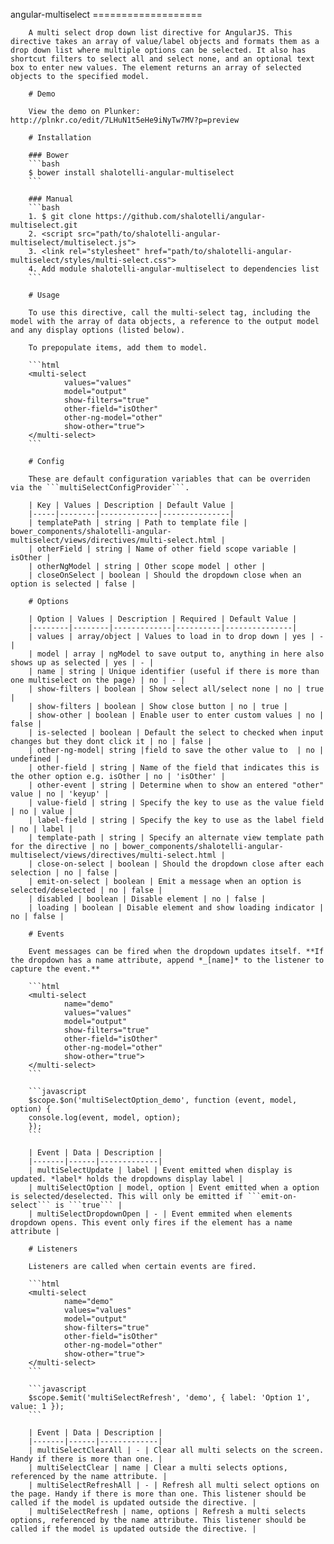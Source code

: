 angular-multiselect
        ===================

        A multi select drop down list directive for AngularJS. This directive takes an array of value/label objects and formats them as a drop down list where multiple options can be selected. It also has shortcut filters to select all and select none, and an optional text box to enter new values. The element returns an array of selected objects to the specified model.

        # Demo

        View the demo on Plunker: http://plnkr.co/edit/7LHuN1t5eHe9iNyTw7MV?p=preview

        # Installation

        ### Bower
        ```bash
        $ bower install shalotelli-angular-multiselect
        ```

        ### Manual
        ```bash
        1. $ git clone https://github.com/shalotelli/angular-multiselect.git
        2. <script src="path/to/shalotelli-angular-multiselect/multiselect.js">
        3. <link rel="stylesheet" href="path/to/shalotelli-angular-multiselect/styles/multi-select.css">
        4. Add module shalotelli-angular-multiselect to dependencies list
        ```

        # Usage

        To use this directive, call the multi-select tag, including the model with the array of data objects, a reference to the output model and any display options (listed below).

        To prepopulate items, add them to model.

        ```html
        <multi-select
                values="values"
                model="output"
                show-filters="true"
                other-field="isOther"
                other-ng-model="other"
                show-other="true">
        </multi-select>
        ```

        # Config

        These are default configuration variables that can be overriden via the ```multiSelectConfigProvider```.

        | Key | Values | Description | Default Value |
        |-----|--------|-------------|---------------|
        | templatePath | string | Path to template file | bower_components/shalotelli-angular-multiselect/views/directives/multi-select.html |
        | otherField | string | Name of other field scope variable | isOther |
        | otherNgModel | string | Other scope model | other |
        | closeOnSelect | boolean | Should the dropdown close when an option is selected | false |

        # Options

        | Option | Values | Description | Required | Default Value |
        |--------|--------|-------------|----------|---------------|
        | values | array/object | Values to load in to drop down | yes | - |
        | model | array | ngModel to save output to, anything in here also shows up as selected | yes | - |
        | name | string | Unique identifier (useful if there is more than one multiselect on the page) | no | - |
        | show-filters | boolean | Show select all/select none | no | true |
        | show-filters | boolean | Show close button | no | true |
        | show-other | boolean | Enable user to enter custom values | no | false |
        | is-selected | boolean | Default the select to checked when input changes but they dont click it | no | false |
        | other-ng-model| string |field to save the other value to  | no | undefined |
        | other-field | string | Name of the field that indicates this is the other option e.g. isOther | no | 'isOther' |
        | other-event | string | Determine when to show an entered "other" value | no | 'keyup' |
        | value-field | string | Specify the key to use as the value field | no | value |
        | label-field | string | Specify the key to use as the label field | no | label |
        | template-path | string | Specify an alternate view template path for the directive | no | bower_components/shalotelli-angular-multiselect/views/directives/multi-select.html |
        | close-on-select | boolean | Should the dropdown close after each selection | no | false |
        | emit-on-select | boolean | Emit a message when an option is selected/deselected | no | false |
        | disabled | boolean | Disable element | no | false |
        | loading | boolean | Disable element and show loading indicator | no | false |

        # Events

        Event messages can be fired when the dropdown updates itself. **If the dropdown has a name attribute, append *_[name]* to the listener to capture the event.**

        ```html
        <multi-select
                name="demo"
                values="values"
                model="output"
                show-filters="true"
                other-field="isOther"
                other-ng-model="other"
                show-other="true">
        </multi-select>
        ```

        ```javascript
        $scope.$on('multiSelectOption_demo', function (event, model, option) {
        console.log(event, model, option);
        });
        ```

        | Event | Data | Description |
        |-------|------|-------------|
        | multiSelectUpdate | label | Event emitted when display is updated. *label* holds the dropdowns display label |
        | multiSelectOption | model, option | Event emitted when a option is selected/deselected. This will only be emitted if ```emit-on-select``` is ```true``` |
        | multiSelectDropdownOpen | - | Event emmited when elements dropdown opens. This event only fires if the element has a name attribute |

        # Listeners

        Listeners are called when certain events are fired.

        ```html
        <multi-select
                name="demo"
                values="values"
                model="output"
                show-filters="true"
                other-field="isOther"
                other-ng-model="other"
                show-other="true">
        </multi-select>
        ```

        ```javascript
        $scope.$emit('multiSelectRefresh', 'demo', { label: 'Option 1', value: 1 });
        ```

        | Event | Data | Description |
        |-------|------|-------------|
        | multiSelectClearAll | - | Clear all multi selects on the screen. Handy if there is more than one. |
        | multiSelectClear | name | Clear a multi selects options, referenced by the name attribute. |
        | multiSelectRefreshAll | - | Refresh all multi select options on the page. Handy if there is more than one. This listener should be called if the model is updated outside the directive. |
        | multiSelectRefresh | name, options | Refresh a multi selects options, referenced by the name attribute. This listener should be called if the model is updated outside the directive. |